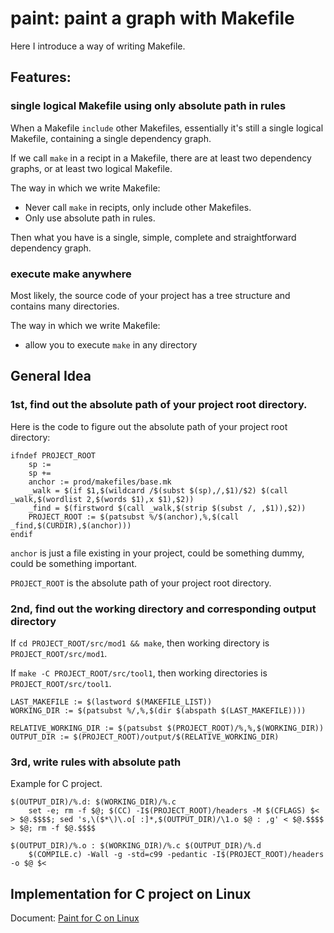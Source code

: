 # paint: paint a graph with Makefile

Here I introduce a way of writing Makefile.

## Features:

### single logical Makefile using only absolute path in rules

When a Makefile `include` other Makefiles, essentially it's still a single logical Makefile, containing a single dependency graph.

If we call `make` in a recipt in a Makefile, there are at least two dependency graphs, or at least two logical Makefile.

The way in which we write Makefile:
* Never call `make` in recipts, only include other Makefiles.
* Only use absolute path in rules.

Then what you have is a single, simple, complete and straightforward dependency graph.

### execute make anywhere

Most likely, the source code of your project has a tree structure and contains many directories.

The way in which we write Makefile:
* allow you to execute `make` in any directory

## General Idea

### 1st, find out the absolute path of your project root directory.

Here is the code to figure out the absolute path of your project root directory:
```
ifndef PROJECT_ROOT
    sp :=
    sp +=
    anchor := prod/makefiles/base.mk
    _walk = $(if $1,$(wildcard /$(subst $(sp),/,$1)/$2) $(call _walk,$(wordlist 2,$(words $1),x $1),$2))
    _find = $(firstword $(call _walk,$(strip $(subst /, ,$1)),$2))
    PROJECT_ROOT := $(patsubst %/$(anchor),%,$(call _find,$(CURDIR),$(anchor)))
endif
```

`anchor` is just a file existing in your project, could be something dummy, could be something important.

`PROJECT_ROOT` is the absolute path of your project root directory.

### 2nd, find out the working directory and corresponding output directory

If `cd PROJECT_ROOT/src/mod1 && make`, then working directory is `PROJECT_ROOT/src/mod1`.

If `make -C PROJECT_ROOT/src/tool1`, then working directories is `PROJECT_ROOT/src/tool1`.

```
LAST_MAKEFILE := $(lastword $(MAKEFILE_LIST))
WORKING_DIR := $(patsubst %/,%,$(dir $(abspath $(LAST_MAKEFILE))))

RELATIVE_WORKING_DIR := $(patsubst $(PROJECT_ROOT)/%,%,$(WORKING_DIR))
OUTPUT_DIR := $(PROJECT_ROOT)/output/$(RELATIVE_WORKING_DIR)
```

### 3rd, write rules with absolute path

Example for C project.
```
$(OUTPUT_DIR)/%.d: $(WORKING_DIR)/%.c
	set -e; rm -f $@; $(CC) -I$(PROJECT_ROOT)/headers -M $(CFLAGS) $< > $@.$$$$; sed 's,\($*\)\.o[ :]*,$(OUTPUT_DIR)/\1.o $@ : ,g' < $@.$$$$ > $@; rm -f $@.$$$$

$(OUTPUT_DIR)/%.o : $(WORKING_DIR)/%.c $(OUTPUT_DIR)/%.d
	$(COMPILE.c) -Wall -g -std=c99 -pedantic -I$(PROJECT_ROOT)/headers -o $@ $<
```

## Implementation for C project on Linux

Document: [Paint for C on Linux](https://github.com/lfsouth/paint/tree/master/doc)
